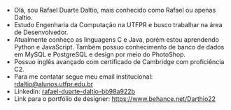 - Olá, sou Rafael Duarte Daltio, mais conhecido como Rafael ou apenas Daltio.
- Estudo Engenharia da Computação na UTFPR e busco trabalhar na área de Desenvolvedor.
- Atualmente conheço as linguagens C e Java, porém estou aprendendo Python e JavaScript. Também possuo conhecimento de banco de dados em MySQL e PostgreSQL e design por meio do PhotoShop.
- Possuo inglês avançado com certificado de Cambridge com proficiência C2.
- Para me contatar segue meu email institucional: rdaltio@alunos.utfpr.edu.br
- Linkedin: [rafael-duarte-daltio-bb98a922b](https://www.linkedin.com/in/rafael-duarte-daltio-bb98a922b/)
- Link para o portfólio de designer: https://www.behance.net/Darthio22
<!---
RDaltio/RDaltio is a ✨ special ✨ repository because its `README.md` (this file) appears on your GitHub profile.
You can click the Preview link to take a look at your changes.
--->
